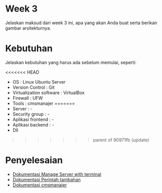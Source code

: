 # Week 3

Jelaskan maksud dari week 3 ini, apa yang akan Anda buat serta berikan gambar arsitekturnya.

# Kebutuhan

Jelaskan kebutuhan yang harus ada sebelum memulai, seperti:

<<<<<<< HEAD
- OS : Linux Ubuntu Server
- Version Control : Git
- Virtualization software : VirtualBox
- Firewall : UFW
- Tools : cmsmanajer
=======
- Server : -
- Security group : -
- Aplikasi frontend : -
- Aplikasi backend : -
- Dll
>>>>>>> parent of 90971fb (update)

# Penyelesaian

- [Dokumentasi Manage Server with terminal](manage-server.md)
- [Dokumentasi Perintah tambahan](perintah-tambahan.md)
- [Dokumentasi cmsmanajer](dokumentasi-cmsmanajer.md)
